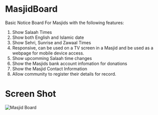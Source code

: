 # MasjidBoard

Basic Notice Board For Masjids with the following features:
1. Show Salaah Times
2. Show both English and Islamic date
3. Show Sehri, Sunrise and Zawaal Times
4. Responsive, can be used on a TV screen in a Masjid and be used as a webpage for mobile device access.
5. Show upcomming Salaah time changes
6. Show the Masjids bank account infomation for donations  
7. Show the Masjid Contact Information
8. Allow community to register their details for record.

# Screen Shot
![Masjid Board](/img/MasjidBoard.png)
